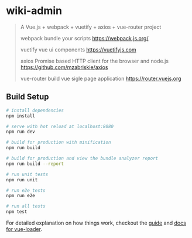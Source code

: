 # wiki-admin

> A Vue.js + webpack + vuetify + axios + vue-router project
> 
>  webpack bundle your scripts https://webpack.js.org/
>
>  vuetify vue ui components https://vuetifyjs.com
>
>  axios Promise based HTTP client for the browser and node.js https://github.com/mzabriskie/axios
>  
>  vue-router build vue sigle page application https://router.vuejs.org

## Build Setup

``` bash
# install dependencies
npm install

# serve with hot reload at localhost:8080
npm run dev

# build for production with minification
npm run build

# build for production and view the bundle analyzer report
npm run build --report

# run unit tests
npm run unit

# run e2e tests
npm run e2e

# run all tests
npm test
```

For detailed explanation on how things work, checkout the [guide](http://vuejs-templates.github.io/webpack/) and [docs for vue-loader](http://vuejs.github.io/vue-loader).
